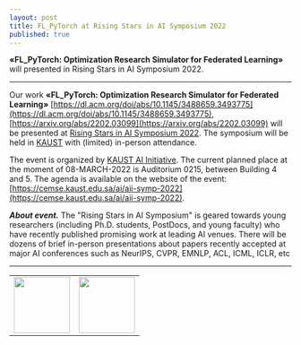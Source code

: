 ```yaml
---
layout: post
title: FL_PyTorch at Rising Stars in AI Symposium 2022
published: true
---
```


**«FL_PyTorch: Optimization Research Simulator for Federated Learning»** will presented in Rising Stars in AI Symposium 2022.

---

Our work **«FL_PyTorch: Optimization Research Simulator for Federated Learning»** [https://dl.acm.org/doi/abs/10.1145/3488659.3493775](https://dl.acm.org/doi/abs/10.1145/3488659.3493775), [https://arxiv.org/abs/2202.03099](https://arxiv.org/abs/2202.03099) will be presented at [Rising Stars in AI Symposium 2022](https://cemse.kaust.edu.sa/ai/aii-symp-2022).
The symposium will be held in [KAUST](https://cemse.kaust.edu.sa/) with (limited) in-person attendance.

The event is organized by [KAUST AI Initiative](https://cemse.kaust.edu.sa/ai). The current planned place at the moment of 08-MARCH-2022 is Auditorium 0215, between Building 4 and 5. The agenda is available on the website of the event: [https://cemse.kaust.edu.sa/ai/aii-symp-2022](https://cemse.kaust.edu.sa/ai/aii-symp-2022).

***About event.*** The "Rising Stars in AI Symposium" is geared towards young researchers (including Ph.D. students, PostDocs, and young faculty) who have recently published promising work at leading AI venues. There will be dozens of brief in-person presentations about papers recently accepted at major AI conferences such as NeurIPS, CVPR, EMNLP, ACL, ICML, ICLR, etc



---

<table>
<tr>
<td> <img height="100px" src="https://burlachenkok.github.io/materials/KAUST-logo.png"/> </td> 
<td> <img height="100px" src="https://burlachenkok.github.io/materials/kaust_ai_symposium_2022.jpg"/> </td> 
</tr>
</table>
